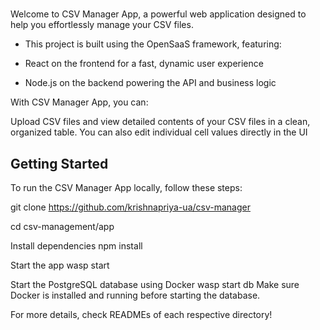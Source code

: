 # <CSV MANAGER>

Welcome to CSV Manager App, a powerful web application designed to help you effortlessly manage your CSV files.

* This project is built using the OpenSaaS framework, featuring:

* React on the frontend for a fast, dynamic user experience

* Node.js on the backend powering the API and business logic

With CSV Manager App, you can:

Upload CSV files and view detailed contents of your CSV files in a clean, organized table.
You can also edit individual cell values directly in the UI


Getting Started
--------------
To run the CSV Manager App locally, follow these steps:

git clone https://github.com/krishnapriya-ua/csv-manager 

cd csv-management/app

Install dependencies
npm install

Start the app
wasp start

Start the PostgreSQL database using Docker
wasp start db
Make sure Docker is installed and running before starting the database.




For more details, check READMEs of each respective directory!
